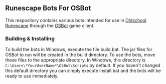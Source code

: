 ## Runescape Bots For OSBot
This respository contains various bots intended for use in [Oldschool Runescape](http://oldschool.runescape.com/) through the [OSBot](http://osbot.org/) game client.

### Building & Installing
To build the bots in Windows, execute the file build.bat.  The jar files for OSBot to run will be created in the build directory.  To use the bots, move these files to the appropriate directory.  In Windows, this directory is `C:\Users\*YourUserName*\OSBot\Scripts` by default.  If you haven't changed this default directory you can simply execute install.bat and the bots will be ready to use immediately.
